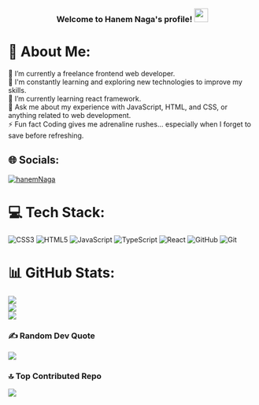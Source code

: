 <h3 align="center">
  Welcome to Hanem Naga's profile!
  <img src="https://media.giphy.com/media/hvRJCLFzcasrR4ia7z/giphy.gif" width="28">
</h3>


# 💫 About Me:
🔭 I’m currently a  freelance frontend web developer.<br>👯 I'm constantly learning and exploring new technologies to improve my skills.<br>🌱 I’m currently learning react framework.<br>💬 Ask me about my experience with JavaScript, HTML, and CSS, or anything related to web development.<br>⚡ Fun fact  Coding gives me adrenaline rushes… especially when I forget to save before refreshing.


## 🌐 Socials:
[![hanemNaga](https://img.shields.io/badge/LinkedIn-%230077B5.svg?logo=linkedin&logoColor=white)](https://linkedin.com/in/hanem-naga/) 

# 💻 Tech Stack:
![CSS3](https://img.shields.io/badge/css3-%231572B6.svg?style=for-the-badge&logo=css3&logoColor=white) ![HTML5](https://img.shields.io/badge/html5-%23E34F26.svg?style=for-the-badge&logo=html5&logoColor=white) ![JavaScript](https://img.shields.io/badge/javascript-%23323330.svg?style=for-the-badge&logo=javascript&logoColor=%23F7DF1E) ![TypeScript](https://img.shields.io/badge/typescript-%23007ACC.svg?style=for-the-badge&logo=typescript&logoColor=white) ![React](https://img.shields.io/badge/react-%2320232a.svg?style=for-the-badge&logo=react&logoColor=%2361DAFB) ![GitHub](https://img.shields.io/badge/github-%23121011.svg?style=for-the-badge&logo=github&logoColor=white) ![Git](https://img.shields.io/badge/git-%23F05033.svg?style=for-the-badge&logo=git&logoColor=white)
# 📊 GitHub Stats:
![](https://github-readme-stats.vercel.app/api?username=hanemNaga&theme=vue-dark&hide_border=false&include_all_commits=false&count_private=false)<br/>
![](https://nirzak-streak-stats.vercel.app/?user=hanemNaga&theme=vue-dark&hide_border=false)<br/>
![](https://github-readme-stats.vercel.app/api/top-langs/?username=hanemNaga&theme=vue-dark&hide_border=false&include_all_commits=false&count_private=false&layout=compact)

### ✍️ Random Dev Quote
![](https://quotes-github-readme.vercel.app/api?type=horizontal&theme=radical)

### 🔝 Top Contributed Repo
![](https://github-contributor-stats.vercel.app/api?username=hanemNaga&limit=5&theme=dark&combine_all_yearly_contributions=true)

<!-- Proudly created with GPRM ( https://gprm.itsvg.in ) -->
